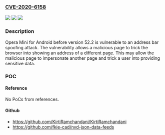 ### [CVE-2020-6158](https://cve.mitre.org/cgi-bin/cvename.cgi?name=CVE-2020-6158)
![](https://img.shields.io/static/v1?label=Product&message=Opera%20Mini%20for%20Android&color=blue)
![](https://img.shields.io/static/v1?label=Version&message=%3D%20Below%2052.2%20&color=brighgreen)
![](https://img.shields.io/static/v1?label=Vulnerability&message=Address%20bar%20spoofing%20(CWE-451)&color=brighgreen)

### Description

Opera Mini for Android before version 52.2 is vulnerable to an address bar spoofing attack. The vulnerability allows a malicious page to trick the browser into showing an address of a different page. This may allow the malicious page to impersonate another page and trick a user into providing sensitive data.

### POC

#### Reference
No PoCs from references.

#### Github
- https://github.com/KirtiRamchandani/KirtiRamchandani
- https://github.com/fkie-cad/nvd-json-data-feeds


